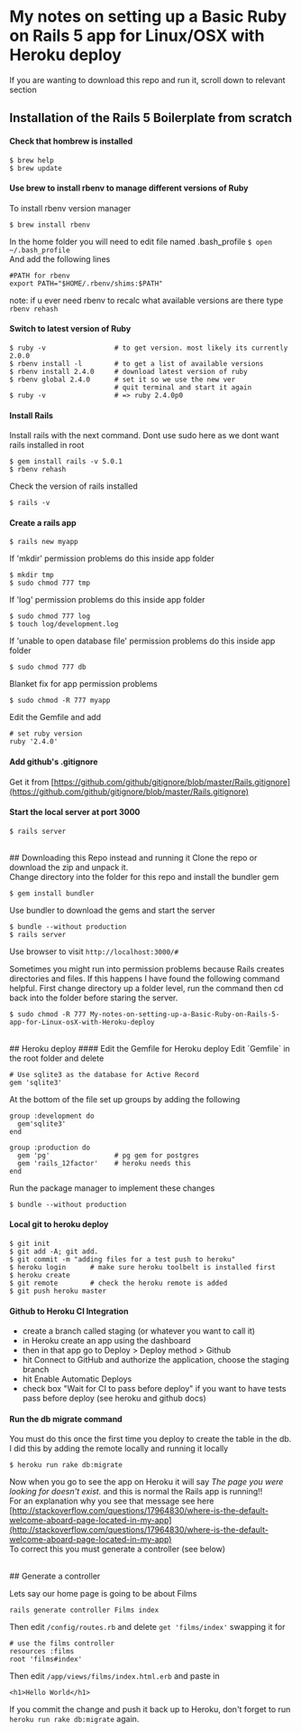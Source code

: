 # My notes on setting up a Basic Ruby on Rails 5 app for Linux/OSX with Heroku deploy

If you are wanting to download this repo and run it,  scroll down to relevant section

## Installation of the Rails 5 Boilerplate from scratch
#### Check that hombrew is installed

    $ brew help
    $ brew update

#### Use brew to install rbenv to manage different versions of Ruby
To install rbenv version manager 

    $ brew install rbenv

In the home folder you will need to edit file named .bash_profile `$ open ~/.bash_profile`<br/>
And add the following lines

    #PATH for rbenv
    export PATH="$HOME/.rbenv/shims:$PATH"

note: if u ever need rbenv to recalc what available versions are there type `rbenv rehash`

#### Switch to latest version of Ruby

    $ ruby -v                 # to get version. most likely its currently 2.0.0
    $ rbenv install -l        # to get a list of available versions
    $ rbenv install 2.4.0     # download latest version of ruby
    $ rbenv global 2.4.0      # set it so we use the new ver
                              # quit terminal and start it again
    $ ruby -v                 # => ruby 2.4.0p0

#### Install Rails

Install rails with the next command. Dont use sudo here as we dont want rails installed in root

    $ gem install rails -v 5.0.1
    $ rbenv rehash
    
Check the version of rails installed
    
    $ rails -v

#### Create a rails app 

    $ rails new myapp
    
If 'mkdir' permission problems do this inside app folder

    $ mkdir tmp
    $ sudo chmod 777 tmp

If 'log' permission problems do this inside app folder

    $ sudo chmod 777 log
    $ touch log/development.log

If 'unable to open database file' permission problems do this inside app folder

    $ sudo chmod 777 db

Blanket fix for app permission problems
    
    $ sudo chmod -R 777 myapp

Edit the Gemfile and add

    # set ruby version
    ruby '2.4.0'


#### Add github's .gitignore 

Get it from [https://github.com/github/gitignore/blob/master/Rails.gitignore](https://github.com/github/gitignore/blob/master/Rails.gitignore)

#### Start the local server at port 3000

    $ rails server

<br/>
## Downloading this Repo instead and running it
Clone the repo or download the zip and unpack it.<br/>
Change directory into the folder for this repo and install the bundler gem

    $ gem install bundler

Use bundler to download the gems and start the server

    $ bundle --without production
    $ rails server

Use browser to visit `http://localhost:3000/#`

Sometimes you might run into permission problems because Rails creates directories and files. If this happens I have found the following command helpful.  First change directory up a folder level, run the command then cd back into the folder before staring the server.

    $ sudo chmod -R 777 My-notes-on-setting-up-a-Basic-Ruby-on-Rails-5-app-for-Linux-osX-with-Heroku-deploy
    
<br/>
## Heroku deploy
#### Edit the Gemfile for Heroku deploy
Edit `Gemfile` in the root folder and delete 

    # Use sqlite3 as the database for Active Record
    gem 'sqlite3'

At the bottom of the file set up groups by adding the following

    group :development do
      gem'sqlite3'
    end

    group :production do
      gem 'pg'                # pg gem for postgres
      gem 'rails_12factor'    # heroku needs this
    end

Run the package manager to implement these changes

    $ bundle --without production

#### Local git to heroku deploy

    $ git init
    $ git add -A; git add.
    $ git commit -m "adding files for a test push to heroku"
    $ heroku login      # make sure heroku toolbelt is installed first
    $ heroku create
    $ git remote        # check the heroku remote is added
    $ git push heroku master

#### Github to Heroku CI Integration

- create a branch called staging (or whatever you want to call it)
- in Heroku create an app using the dashboard
- then in that app go to Deploy > Deploy method > Github
- hit Connect to GitHub and authorize the application, choose the staging branch
- hit Enable Automatic Deploys
- check box "Wait for CI to pass before deploy" if you want to have tests pass before deploy (see heroku and github docs)


#### Run the db migrate command 
You must do this once the first time you deploy to create the table in the db. I did this by adding the remote locally and running it locally 

    $ heroku run rake db:migrate

Now when you go to see the app on Heroku it will say _The page you were looking for doesn't exist._ and this is normal the Rails app is running!!<br/>
For an explanation why you see that message see here [http://stackoverflow.com/questions/17964830/where-is-the-default-welcome-aboard-page-located-in-my-app](http://stackoverflow.com/questions/17964830/where-is-the-default-welcome-aboard-page-located-in-my-app)<br/>
To correct this you must generate a controller (see below) 

<br/>
## Generate a controller

Lets say our home page is going to be about Films

    rails generate controller Films index

Then edit `/config/routes.rb` and delete `get 'films/index'` swapping it for

    # use the films controller
    resources :films  
    root 'films#index'

Then edit `/app/views/films/index.html.erb` and paste in 

    <h1>Hello World</h1>

If you commit the change and push it back up to Heroku, don't forget to run `heroku run rake db:migrate` again.


